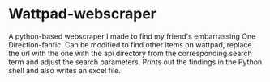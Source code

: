 # Wattpad-webscraper
A python-based webscraper I made to find my friend's embarrassing One Direction-fanfic.
Can be modified to find other items on wattpad, replace the url with the one with the api directory from the corresponding search term and adjust the search parameters.
Prints out the findings in the Python shell and also writes an excel file.
